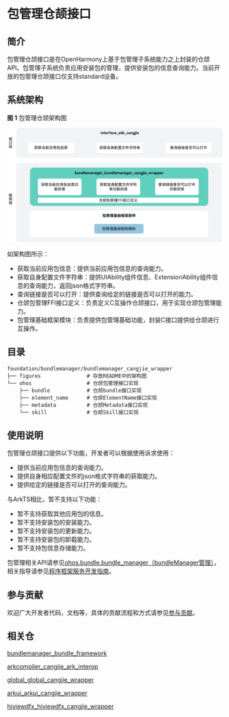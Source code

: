 # 包管理仓颉接口

## 简介

包管理仓颉接口是在OpenHarmony上基于包管理子系统能力之上封装的仓颉API。包管理子系统负责应用安装包的管理，提供安装包的信息查询能力。当前开放的包管理仓颉接口仅支持standard设备。

## 系统架构

**图 1** 包管理仓颉架构图

![包管理仓颉架构图](figures/bundlemanager_cangjie_wrapper_architecture.png)

如架构图所示：

- 获取当前应用包信息：提供当前应用包信息的查询能力。
- 获取自身配置文件字符串：提供UIAbility组件信息、ExtensionAbility组件信息的查询能力，返回json格式字符串。
- 查询链接是否可以打开：提供查询给定的链接是否可以打开的能力。
- 仓颉包管理FFI接口定义：负责定义C互操作仓颉接口，用于实现仓颉包管理能力。
- 包管理基础框架模块：负责提供包管理基础功能，封装C接口提供给仓颉进行互操作。

## 目录

```
foundation/bundlemanager/bundlemanager_cangjie_wrapper
├── figures               # 存放README中的架构图
└── ohos                  # 仓颉包管理接口实现
    ├── bundle            # 仓颉bundle接口实现
    ├── element_name      # 仓颉ElementName接口实现
    ├── metadata          # 仓颉Metadata接口实现
    └── skill             # 仓颉Skill接口实现
```

## 使用说明

包管理仓颉接口提供以下功能，开发者可以根据使用诉求使用：

  - 提供当前应用包信息的查询能力。
  - 提供自身相应配置文件的json格式字符串的获取能力。
  - 提供给定的链接是否可以打开的查询能力。


与ArkTS相比，暂不支持以下功能：

  - 暂不支持获取其他应用包的信息。
  - 暂不支持安装包的安装能力。
  - 暂不支持安装包的更新能力。
  - 暂不支持安装包的卸载能力。
  - 暂不支持包信息存储能力。


包管理相关API请参见[ohos.bundle.bundle_manager（bundleManager管理）](https://gitcode.com/openharmony-sig/arkcompiler_cangjie_ark_interop/blob/master/doc/API_Reference/source_zh_cn/apis/AbilityKit/cj-apis-bundle_manager.md)，相关指导请参见[程序框架服务开发指南](https://gitcode.com/openharmony-sig/arkcompiler_cangjie_ark_interop/tree/master/doc/Dev_Guide/source_zh_cn/application-models)。

## 参与贡献

欢迎广大开发者代码，文档等，具体的贡献流程和方式请参见[参与贡献](https://gitcode.com/openharmony/docs/blob/master/zh-cn/contribute/%E5%8F%82%E4%B8%8E%E8%B4%A1%E7%8C%AE.md)。

## 相关仓

[bundlemanager_bundle_framework](https://gitee.com/openharmony/bundlemanager_bundle_framework)

[arkcompiler_cangjie_ark_interop](https://gitcode.com/openharmony-sig/arkcompiler_cangjie_ark_interop)

[global_global_cangjie_wrapper](https://gitcode.com/openharmony-sig/global_global_cangjie_wrapper)

[arkui_arkui_cangjie_wrapper](https://gitcode.com/openharmony-sig/arkui_arkui_cangjie_wrapper)

[hiviewdfx_hiviewdfx_cangjie_wrapper](https://gitcode.com/openharmony-sig/hiviewdfx_hiviewdfx_cangjie_wrapper)
